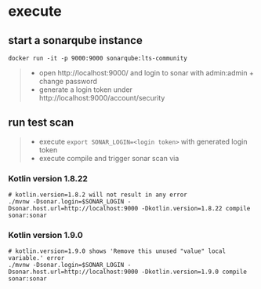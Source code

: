 # execute

## start a sonarqube instance
```shell
docker run -it -p 9000:9000 sonarqube:lts-community
```
> * open http://localhost:9000/ and login to sonar with admin:admin + change password
> * generate a login token under http://localhost:9000/account/security

## run test scan
> * execute `export SONAR_LOGIN=<login token>` with generated login token
> * execute compile and trigger sonar scan via
### Kotlin version 1.8.22
```shell
# kotlin.version=1.8.2 will not result in any error
./mvnw -Dsonar.login=$SONAR_LOGIN -Dsonar.host.url=http://localhost:9000 -Dkotlin.version=1.8.22 compile sonar:sonar
```

### Kotlin version 1.9.0
```shell
# kotlin.version=1.9.0 shows 'Remove this unused "value" local variable.' error
./mvnw -Dsonar.login=$SONAR_LOGIN -Dsonar.host.url=http://localhost:9000 -Dkotlin.version=1.9.0 compile sonar:sonar
```
